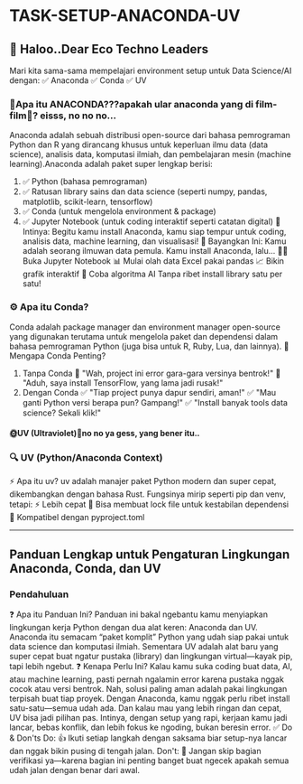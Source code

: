 # TASK-SETUP-ANACONDA-UV
## 📣 Haloo..Dear Eco Techno Leaders
Mari kita sama-sama mempelajari environment setup untuk Data Science/AI dengan:
✅ Anaconda
✅ Conda
✅ UV
### 🐍Apa itu ANACONDA???apakah ular anaconda yang di film-film🤔? eisss, no no no...
Anaconda adalah sebuah distribusi open-source dari bahasa pemrograman Python dan R yang dirancang khusus untuk keperluan ilmu data (data science), analisis data, komputasi ilmiah, dan pembelajaran mesin (machine learning).Anaconda adalah paket super lengkap berisi:
1. ✅ Python (bahasa pemrograman)
2. ✅ Ratusan library sains dan data science (seperti numpy, pandas, matplotlib, scikit-learn, tensorflow)
3. ✅ Conda (untuk mengelola environment & package)
4. ✅ Jupyter Notebook (untuk coding interaktif seperti catatan digital)
🎯 Intinya: Begitu kamu install Anaconda, kamu siap tempur untuk coding, analisis data, machine learning, dan visualisasi!
🚀 Bayangkan Ini:
Kamu adalah seorang ilmuwan data pemula.
Kamu install Anaconda, lalu...
🧑‍💻 Buka Jupyter Notebook
📊 Mulai olah data Excel pakai pandas
📈 Bikin grafik interaktif
🧠 Coba algoritma AI
Tanpa ribet install library satu per satu!
### ⚙️ Apa itu Conda?
Conda adalah package manager dan environment manager open-source yang digunakan terutama untuk mengelola paket dan dependensi dalam bahasa pemrograman Python (juga bisa untuk R, Ruby, Lua, dan lainnya).
🎯 Mengapa Conda Penting?
1. Tanpa Conda
🚫 "Wah, project ini error gara-gara versinya bentrok!"
🚫 "Aduh, saya install TensorFlow, yang lama jadi rusak!"
2. Dengan Conda
✅ "Tiap project punya dapur sendiri, aman!"
✅ "Mau ganti Python versi berapa pun? Gampang!"
✅ "Install banyak tools data science? Sekali klik!"
#### 🌞UV (Ultraviolet)🤣no no ya gess, yang bener itu..
### 🔍 UV (Python/Anaconda Context)
⚡ Apa itu uv?
uv adalah manajer paket Python modern dan super cepat, dikembangkan dengan bahasa Rust.
Fungsinya mirip seperti pip dan venv, tetapi:
⚡ Lebih cepat
🔐 Bisa membuat lock file untuk kestabilan dependensi
🔄 Kompatibel dengan pyproject.toml
_________________________________________________________________________________________________________________________________________________________________________________________
## Panduan Lengkap untuk Pengaturan Lingkungan Anaconda, Conda, dan UV
### Pendahuluan
❓ Apa itu Panduan Ini?
Panduan ini bakal ngebantu kamu menyiapkan lingkungan kerja Python dengan dua alat keren: Anaconda dan UV.
Anaconda itu semacam “paket komplit” Python yang udah siap pakai untuk data science dan komputasi ilmiah.
Sementara UV adalah alat baru yang super cepat buat ngatur pustaka (library) dan lingkungan virtual—kayak pip, tapi lebih ngebut.
❓ Kenapa Perlu Ini?
Kalau kamu suka coding buat data, AI, atau machine learning, pasti pernah ngalamin error karena pustaka nggak cocok atau versi bentrok. Nah, solusi paling aman adalah pakai lingkungan terpisah buat tiap proyek.
Dengan Anaconda, kamu nggak perlu ribet install satu-satu—semua udah ada. Dan kalau mau yang lebih ringan dan cepat, UV bisa jadi pilihan pas.
Intinya, dengan setup yang rapi, kerjaan kamu jadi lancar, bebas konflik, dan lebih fokus ke ngoding, bukan beresin error.
✅ Do & Don'ts
Do:
👍 Ikuti setiap langkah dengan saksama biar setup-nya lancar dan nggak bikin pusing di tengah jalan.
Don't:
🚫 Jangan skip bagian verifikasi ya—karena bagian ini penting banget buat ngecek apakah semua udah jalan dengan benar dari awal.


 



